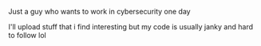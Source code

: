 Just a guy who wants to work in cybersecurity one day

I'll upload stuff that i find interesting but my code is usually janky and hard to follow lol
